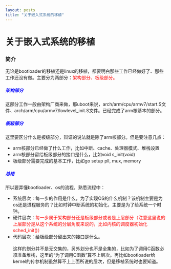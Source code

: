 ```yaml
---
layout: posts
title: "关于嵌入式系统的移植"
---
```


# 关于嵌入式系统的移植
### 简介
无论是bootloader的移植还是linux的移植，都要明白那些工作已经做好了、那些工作还没有做。主要分为两部分：<font color="red">架构部分、板级部分。</font>
##### <font color="blue">架构部分</font>
这部分工作一般由架构厂商来做，那uboot来说，arch/arm/cpu/armv7/start.S文件、arch/arm/cpu/armv7/lowlevel_init.S文件。已经完成了arm核基本的部分。
##### <font color="blue">板级部分</font>
这里要区分什么是板级部分，辩证的说法就是除了arm核部分。但是要注意几点：

* arm核部分已经做了什么工作，比如中断、cache、处理器模式、堆栈设置
* arm核部分留给板级部分的接口是什么，比如void s_init(void)
* 板级部分需要完成的基本工作，比如go setup pll, mux, memory

##### <font color="blue">总结</font>
所以要弄懂bootloader、os的流程，熟悉流程中：

* 系统层次：每一步的作用是什么，为了实现OS的什么机制？该机制主要是为os还是进程服务的？比如时钟中断系统的初始化，主要是为了给系统一个时钟。
* 硬件层次：<font color="red">每一步属于架构部分还是板级部分或者是上层部分（注意这里说的上层部分是从这个系统的分层角度来说的，比如内核的调度器初始化sched_init()）</font>
* 代码层次：给板级部分留出来的接口是什么。<br><br>
这样的划分并不是无交集的，另外划分也不是全集的，比如为了调用C函数必须准备堆栈，这里的“为了调用C函数”算不上层次。再比如bootloader给kernel的传参机制虽然算不上上面所说的层次，但是移植系统时也要知道。